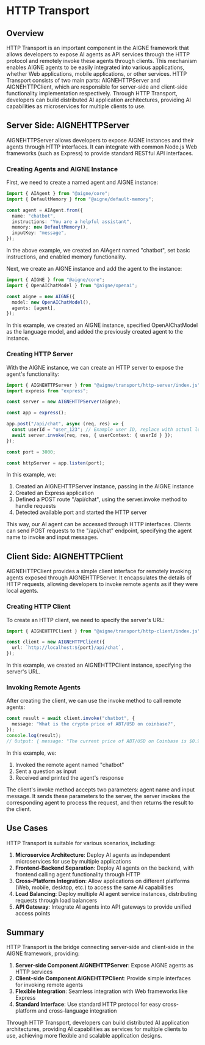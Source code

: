 # HTTP Transport

## Overview

HTTP Transport is an important component in the AIGNE framework that allows developers to expose AI agents as API services through the HTTP protocol and remotely invoke these agents through clients. This mechanism enables AIGNE agents to be easily integrated into various applications, whether Web applications, mobile applications, or other services. HTTP Transport consists of two main parts: AIGNEHTTPServer and AIGNEHTTPClient, which are responsible for server-side and client-side functionality implementation respectively. Through HTTP Transport, developers can build distributed AI application architectures, providing AI capabilities as microservices for multiple clients to use.

## Server Side: AIGNEHTTPServer

AIGNEHTTPServer allows developers to expose AIGNE instances and their agents through HTTP interfaces. It can integrate with common Node.js Web frameworks (such as Express) to provide standard RESTful API interfaces.

### Creating Agents and AIGNE Instance

First, we need to create a named agent and AIGNE instance:

```ts file="../../docs-examples/test/concepts/http-transport.test.ts" region="example-http-transport-create-named-agent"
import { AIAgent } from "@aigne/core";
import { DefaultMemory } from "@aigne/default-memory";

const agent = AIAgent.from({
  name: "chatbot",
  instructions: "You are a helpful assistant",
  memory: new DefaultMemory(),
  inputKey: "message",
});
```

In the above example, we created an AIAgent named "chatbot", set basic instructions, and enabled memory functionality.

Next, we create an AIGNE instance and add the agent to the instance:

```ts file="../../docs-examples/test/concepts/http-transport.test.ts" region="example-http-transport-create-aigne"
import { AIGNE } from "@aigne/core";
import { OpenAIChatModel } from "@aigne/openai";

const aigne = new AIGNE({
  model: new OpenAIChatModel(),
  agents: [agent],
});
```

In this example, we created an AIGNE instance, specified OpenAIChatModel as the language model, and added the previously created agent to the instance.

### Creating HTTP Server

With the AIGNE instance, we can create an HTTP server to expose the agent's functionality:

```ts file="../../docs-examples/test/concepts/http-transport.test.ts" region="example-http-transport-create-http-server"
import { AIGNEHTTPServer } from "@aigne/transport/http-server/index.js";
import express from "express";

const server = new AIGNEHTTPServer(aigne);

const app = express();

app.post("/api/chat", async (req, res) => {
  const userId = "user_123"; // Example user ID, replace with actual logic to get user ID
  await server.invoke(req, res, { userContext: { userId } });
});

const port = 3000;

const httpServer = app.listen(port);
```

In this example, we:

1. Created an AIGNEHTTPServer instance, passing in the AIGNE instance
2. Created an Express application
3. Defined a POST route "/api/chat", using the server.invoke method to handle requests
4. Detected available port and started the HTTP server

This way, our AI agent can be accessed through HTTP interfaces. Clients can send POST requests to the "/api/chat" endpoint, specifying the agent name to invoke and input messages.

## Client Side: AIGNEHTTPClient

AIGNEHTTPClient provides a simple client interface for remotely invoking agents exposed through AIGNEHTTPServer. It encapsulates the details of HTTP requests, allowing developers to invoke remote agents as if they were local agents.

### Creating HTTP Client

To create an HTTP client, we need to specify the server's URL:

```ts file="../../docs-examples/test/concepts/http-transport.test.ts" region="example-http-client-create-client"
import { AIGNEHTTPClient } from "@aigne/transport/http-client/index.js";

const client = new AIGNEHTTPClient({
  url: `http://localhost:${port}/api/chat`,
});
```

In this example, we created an AIGNEHTTPClient instance, specifying the server's URL.

### Invoking Remote Agents

After creating the client, we can use the invoke method to call remote agents:

```ts file="../../docs-examples/test/concepts/http-transport.test.ts" region="example-http-client-invoke-agent"
const result = await client.invoke("chatbot", {
  message: "What is the crypto price of ABT/USD on coinbase?",
});
console.log(result);
// Output: { message: "The current price of ABT/USD on Coinbase is $0.9684." }
```

In this example, we:

1. Invoked the remote agent named "chatbot"
2. Sent a question as input
3. Received and printed the agent's response

The client's invoke method accepts two parameters: agent name and input message. It sends these parameters to the server, the server invokes the corresponding agent to process the request, and then returns the result to the client.

## Use Cases

HTTP Transport is suitable for various scenarios, including:

1. **Microservice Architecture**: Deploy AI agents as independent microservices for use by multiple applications
2. **Frontend-Backend Separation**: Deploy AI agents on the backend, with frontend calling agent functionality through HTTP
3. **Cross-Platform Integration**: Allow applications on different platforms (Web, mobile, desktop, etc.) to access the same AI capabilities
4. **Load Balancing**: Deploy multiple AI agent service instances, distributing requests through load balancers
5. **API Gateway**: Integrate AI agents into API gateways to provide unified access points

## Summary

HTTP Transport is the bridge connecting server-side and client-side in the AIGNE framework, providing:

1. **Server-side Component AIGNEHTTPServer**: Expose AIGNE agents as HTTP services
2. **Client-side Component AIGNEHTTPClient**: Provide simple interfaces for invoking remote agents
3. **Flexible Integration**: Seamless integration with Web frameworks like Express
4. **Standard Interface**: Use standard HTTP protocol for easy cross-platform and cross-language integration

Through HTTP Transport, developers can build distributed AI application architectures, providing AI capabilities as services for multiple clients to use, achieving more flexible and scalable application designs.
